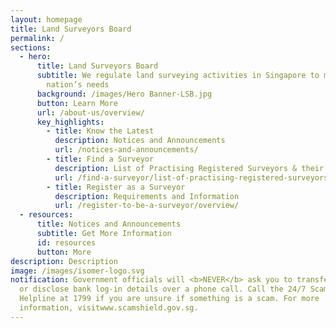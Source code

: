 ```yaml
---
layout: homepage
title: Land Surveyors Board
permalink: /
sections:
  - hero:
      title: Land Surveyors Board
      subtitle: We regulate land surveying activities in Singapore to meet the
        nation’s needs
      background: /images/Hero Banner-LSB.jpg
      button: Learn More
      url: /about-us/overview/
      key_highlights:
        - title: Know the Latest
          description: Notices and Announcements
          url: /notices-and-announcements/
        - title: Find a Surveyor
          description: List of Practising Registered Surveyors & their Companies
          url: /find-a-surveyor/list-of-practising-registered-surveyors/
        - title: Register as a Surveyor
          description: Requirements and Information
          url: /register-to-be-a-surveyor/overview/
  - resources:
      title: Notices and Announcements
      subtitle: Get More Information
      id: resources
      button: More
description: Description
image: /images/isomer-logo.svg
notification: Government officials will <b>NEVER</b> ask you to transfer money
  or disclose bank log-in details over a phone call. Call the 24/7 ScamShield
  Helpline at 1799 if you are unsure if something is a scam. For more
  information, visitwww.scamshield.gov.sg.
---
```

